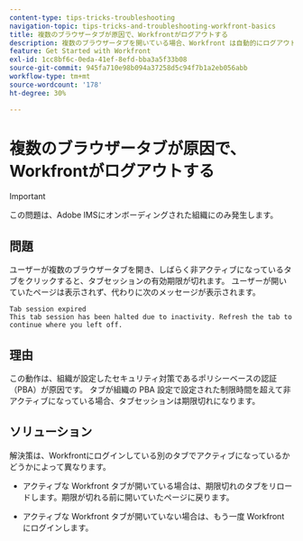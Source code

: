 ```yaml
---
content-type: tips-tricks-troubleshooting
navigation-topic: tips-tricks-and-troubleshooting-workfront-basics
title: 複数のブラウザータブが原因で、Workfrontがログアウトする
description: 複数のブラウザータブを開いている場合、Workfront は自動的にログアウトすることがあります。
feature: Get Started with Workfront
exl-id: 1cc8bf6c-0eda-41ef-8efd-bba3a5f33b08
source-git-commit: 945fa710e98b094a37258d5c94f7b1a2eb056abb
workflow-type: tm+mt
source-wordcount: '178'
ht-degree: 30%

---
```


# 複数のブラウザータブが原因で、Workfrontがログアウトする

>[!IMPORTANT]
>
>この問題は、Adobe IMSにオンボーディングされた組織にのみ発生します。

## 問題

ユーザーが複数のブラウザータブを開き、しばらく非アクティブになっているタブをクリックすると、タブセッションの有効期限が切れます。 ユーザーが開いていたページは表示されず、代わりに次のメッセージが表示されます。

```
Tab session expired
This tab session has been halted due to inactivity. Refresh the tab to continue where you left off.
```

## 理由

この動作は、組織が設定したセキュリティ対策であるポリシーベースの認証（PBA）が原因です。 タブが組織の PBA 設定で設定された制限時間を超えて非アクティブになっている場合、タブセッションは期限切れになります。

## ソリューション

解決策は、Workfrontにログインしている別のタブでアクティブになっているかどうかによって異なります。

* アクティブな Workfront タブが開いている場合は、期限切れのタブをリロードします。期限が切れる前に開いていたページに戻ります。

* アクティブな Workfront タブが開いていない場合は、もう一度 Workfront にログインします。
